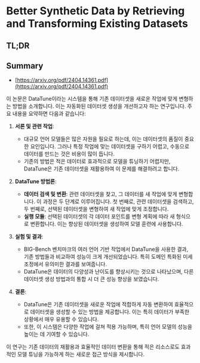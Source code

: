 # Better Synthetic Data by Retrieving and Transforming Existing Datasets
## TL;DR
## Summary
- [https://arxiv.org/pdf/2404.14361.pdf](https://arxiv.org/pdf/2404.14361.pdf)

이 논문은 DataTune이라는 시스템을 통해 기존 데이터셋을 새로운 작업에 맞게 변형하는 방법을 소개합니다. 이는 자동화된 데이터셋 생성을 개선하고자 하는 연구입니다. 주요 내용을 요약하면 다음과 같습니다:

1. **서론 및 관련 작업**:
   - 대규모 언어 모델들은 많은 자원을 필요로 하는데, 이는 데이터셋의 품질이 중요한 요인입니다. 그러나 특정 작업에 맞는 데이터셋을 구하기 어렵고, 수동으로 데이터를 만드는 것은 비용이 많이 듭니다.
   - 기존의 방법은 적은 데이터로 효과적으로 모델을 튜닝하기 어렵지만, DataTune은 기존 데이터셋을 재활용하여 이 문제를 해결하려고 합니다.

2. **DataTune 방법론**:
   - **데이터 검색 및 변환**: 관련 데이터셋을 찾고, 그 데이터를 새 작업에 맞게 변형합니다. 이 과정은 두 단계로 이루어집니다. 첫 번째로, 관련 데이터셋을 검색하고, 두 번째로, 선택된 데이터셋을 변형하여 새 작업에 맞게 조정합니다.
   - **실행 모듈**: 선택된 데이터셋의 각 데이터 포인트를 변형 계획에 따라 새 형식으로 변환합니다. 이는 향상된 데이터셋을 생성하여 모델 훈련에 사용합니다.

3. **실험 및 결과**:
   - BIG-Bench 벤치마크의 여러 언어 기반 작업에서 DataTune을 사용한 결과, 기존 방법들과 비교하여 성능이 크게 개선되었습니다. 특히 도메인 특화된 미세 조정에서 유의미한 결과를 보여줍니다.
   - DataTune은 데이터의 다양성과 난이도를 향상시키는 것으로 나타났으며, 다른 데이터셋 생성 방법과의 통합 시 더 큰 성능 향상을 보였습니다.

4. **결론**:
   - DataTune은 기존 데이터셋을 새로운 작업에 적합하게 자동 변환하여 효율적으로 데이터셋을 생성할 수 있는 방법을 제공합니다. 이는 특히 데이터가 부족한 상황에서 매우 유용할 수 있습니다.
   - 또한, 이 시스템은 다양한 작업에 걸쳐 적용 가능하며, 특히 언어 모델의 성능을 높이는 데 기여할 수 있습니다.

이 연구는 기존 데이터의 재활용과 효율적인 데이터 변환을 통해 적은 리소스로도 효과적인 모델 튜닝을 가능하게 하는 새로운 접근 방식을 제시합니다.